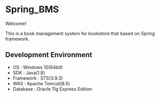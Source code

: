 # Spring_BMS
Welcome!

This is a book management system for bookstore that based on Spring framework.

## Development Environment
- OS : Windows 10(64bit)
- SDK : Java(1.8)
- Framework : STS(3.9.3)
- WAS : Apache Tomcat(8.5)
- Database : Oracle 11g Express Edition
